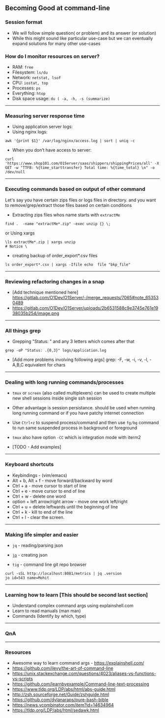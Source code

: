 ## Becoming Good at command-line

### Session format

* We will follow simple question( or problem) and its answer (or solution)
* While this might sound like particular use-case but we can eventually expand solutions for many other use-cases

### How do I monitor resources on server?

* RAM: `free`
* Filesystem: `ls/du`
* Network: `netstat, lsof `
* CPU: `iostat, top`
* Processes: `ps`
* Everything: `htop`
* Disk space usage: `du ( -a, -h, -s (summarize)`

___

### Measuring server response time

* Using application server logs:
* Using nginx logs: 
```
awk '{print $1}' /var/log/nginx/access.log | sort | uniq -c
```
* When you don’t have access to server: 
```
curl 'https://www.shop101.com/O1Server/saas/shippers/shippingPrices/all' -X GET -w "TTFB: %{time_starttransfer} Total time: %{time_total} \n" -o /dev/null
```
___

### Executing commands based on output of other command

Let's say you have certain zips files or logs files in directory. and you want to remove/grep/extract those files based on certain conditions

* Extracting zips files whos name starts with `extractMe`
```
find .  -name "extractMe*.zip" -exec unzip {} \; 
```
or Using xargs
```
\ls extractMe*.zip | xargs unzip 
# Notice \
```

* creating backup of order_export*.csv files
```
ls order_export*.csv | xargs -Ifile echo  file "bkp_file"
```

___

### Reviewing refactoring changes in a snap

* [Add technique mentioned here] https://gitlab.com/O1Dev/O1Server/-/merge_requests/7065#note_653530489
* https://gitlab.com/O1Dev/O1Server/uploads/2b6531588c9e3745e761e1938035b254/image.png

___

### All things grep

* Grepping "Status: " and any 3 letters which comes after that  
```
grep -oP "Status: .{0,3}" logs/application.log
```
* [Add more problems involving following args]  grep: -F, -w, -i, -v, -l, -A,B,C equivalent for chars

___


### Dealing with long running commands/processes

* `tmux` or `screen` (also called multiplexers) can be used to create multiple new shell sessions inside single ssh session  
* Other advantage is session persistance. should be used when running long running command or if you have patchy internet connection
* Use `Ctrl+z` to suspend process/command and then use `fg/bg` command to run same suspended process in background or foreground
* `tmux` also have option `-CC` which is integration mode with iterm2

* [TODO - Add examples]

___


### Keyboard shortcuts

* Keybindings - (vim/emacs)
* Alt + b, Alt + f - move forward/backward by word
* Ctrl + a - move cursor to start of line
* Ctrl + e - move cursor to end of line
* Ctrl + w - delete one word
* option + left arrow/right arrow - move one work left/right
* Ctrl + u = delete leftwards until the beginning of line
* Ctrl + k - kill to end of the line
* Ctrl + l - clear the screen.

___


### Making life simpler and easier

* `jq` - reading/parsing json

* [`jo`](https://github.com/jpmens/jo) - creating json 
* `tig` - command line git repo browser

```
curl -sSL http://localhost:8081/metrics | jq .version
jo id=543 name=Mohit
```


___


### Learning how to learn [This should be second last section]

* Understand complex command args using explainshell.com
* Learn to read manuals (man man)
* Commands (Identify by which, type)

___


### QnA

___


### Resources

* Awesome way to learn command args - https://explainshell.com/
* https://github.com/jlevy/the-art-of-command-line
* https://unix.stackexchange.com/questions/4023/aliases-vs-functions-vs-scripts 
* https://github.com/learnbyexample/Command-line-text-processing
* https://www.tldp.org/LDP/abs/html/abs-guide.html 
* http://zsh.sourceforge.net/Guide/zshguide.html 
* https://github.com/dylanaraps/pure-bash-bible 
* https://news.ycombinator.com/item?id=14634964 
* https://tldp.org/LDP/abs/html/sedawk.html 
